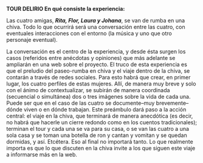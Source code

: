 
**TOUR DELIRIO En qué consiste la experiencia:**

Las cuatro amigas, **_​Rita, Flor, Laura y Johana_**, se van de rumba en una chiva. Todo lo que ocurrirá será una conversación entre las cuatro, con eventuales interacciones con el entorno (la música y uno que otro personaje eventual).

La conversación es el centro de la experiencia, y desde ésta surgen los casos (referidos entre anécdotas y opiniones) que más adelante se ampliarán en una web sobre el proyecto. El truco de esta experiencia es que el preludio del paseo-rumba en chiva y el viaje dentro de la chiva, se contarán a través de redes sociales. Para esto habrá que crear, en primer lugar, los cuatro perfiles de estas mujeres. Allí, de manera muy breve y solo con el ánimo de contextualizar, se subirán de manera coordinada (secuencial o simultánea) dos o tres imágenes sobre la vida de cada una. Puede ser que en el caso de las cuatro se documente–muy brevemente–dónde viven o en dónde trabajan. Este preámbulo dará paso a la acción central: el viaje en la chiva, que terminará de manera anecdótica (es decir, no habrá que hacerle un cierre redondo como en los cuentos tradicionales); terminan el tour y cada una se va para su casa, o se van las cuatro a una sola casa y se toman una botella de ron y cantan y vomitan y se quedan dormidas, y así. Etcétera. Eso al final no importará tanto. Lo que realmente importa es que lo que discuten en la chiva invite a los que siguen este viaje a informarse más en la web.
